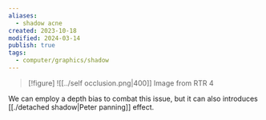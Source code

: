 ```yaml
---
aliases:
  - shadow acne
created: 2023-10-18
modified: 2024-03-14
publish: true
tags:
  - computer/graphics/shadow
---
```


> [!figure]
> ![[../self occlusion.png|400]]
> Image from RTR 4

We can employ a depth bias to combat this issue, but it can also introduces [[./detached shadow|Peter panning]] effect.
